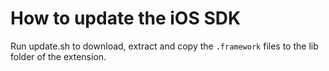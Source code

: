 # How to update the iOS SDK

Run update.sh to download, extract and copy the `.framework` files to the lib folder of the extension.
